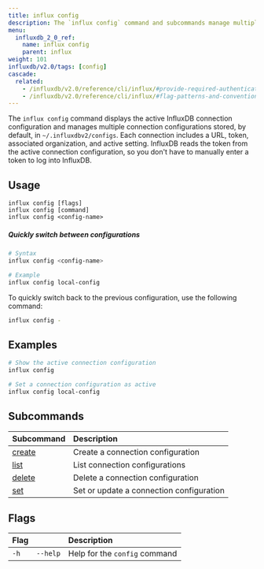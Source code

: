 ```yaml
---
title: influx config
description: The `influx config` command and subcommands manage multiple InfluxDB connection configurations.
menu:
  influxdb_2_0_ref:
    name: influx config
    parent: influx
weight: 101
influxdb/v2.0/tags: [config]
cascade:
  related:
    - /influxdb/v2.0/reference/cli/influx/#provide-required-authentication-credentials, influx CLI—Provide required authentication credentials
    - /influxdb/v2.0/reference/cli/influx/#flag-patterns-and-conventions, influx CLI—Flag patterns and conventions
---
```


The `influx config` command displays the active InfluxDB connection configuration
and manages multiple connection configurations stored, by default, in `~/.influxdbv2/configs`.
Each connection includes a URL, token, associated organization, and active setting.
InfluxDB reads the token from the active connection configuration, so you don't
have to manually enter a token to log into InfluxDB.

## Usage
```
influx config [flags]
influx config [command]
influx config <config-name>
```

##### Quickly switch between configurations
```sh
# Syntax
influx config <config-name>

# Example
influx config local-config
```

To quickly switch back to the previous configuration, use the following command:

```sh
influx config -
```

## Examples
```sh
# Show the active connection configuration
influx config

# Set a connection configuration as active
influx config local-config
```

## Subcommands
| Subcommand                                                  | Description                              |
|:----                                                        |:-----------                              |
| [create](/influxdb/v2.0/reference/cli/influx/config/create) | Create a connection configuration        |
| [list](/influxdb/v2.0/reference/cli/influx/config/create)   | List connection configurations           |
| [delete](/influxdb/v2.0/reference/cli/influx/config/rm)     | Delete a connection configuration        |
| [set](/influxdb/v2.0/reference/cli/influx/config/set)       | Set or update a connection configuration |

## Flags
| Flag |          | Description                   |
|:---- |:---      |:-----------                   |
| `-h` | `--help` | Help for the `config` command |
